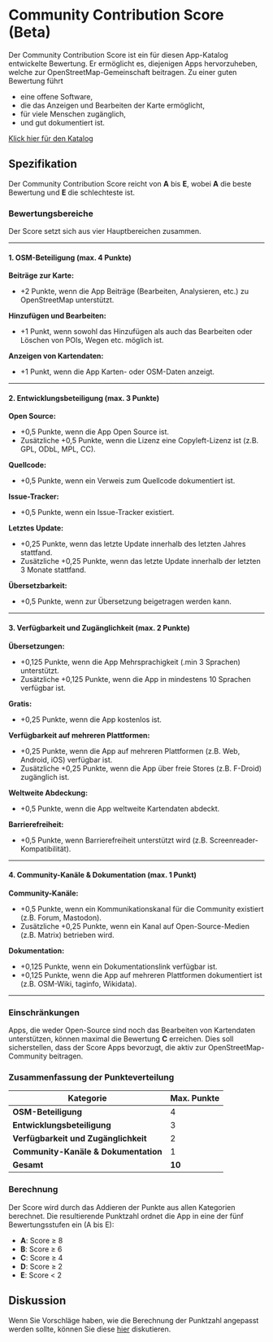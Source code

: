 # Community Contribution Score (Beta)

Der Community Contribution Score ist ein für diesen App-Katalog entwickelte Bewertung.
Er ermöglicht es, diejenigen Apps hervorzuheben, welche zur OpenStreetMap-Gemeinschaft beitragen.
Zu einer guten Bewertung führt

- eine offene Software,
- die das Anzeigen und Bearbeiten der Karte ermöglicht,
- für viele Menschen zugänglich,
- und gut dokumentiert ist.

[Klick hier für den Katalog](https://osm-apps.zottelig.ch)

## Spezifikation

Der Community Contribution Score reicht von **A** bis **E**, wobei **A** die beste Bewertung und **E** die schlechteste ist.

### Bewertungsbereiche

Der Score setzt sich aus vier Hauptbereichen zusammen.

---

#### 1. OSM-Beteiligung (max. 4 Punkte)

**Beiträge zur Karte:**

- +2 Punkte, wenn die App Beiträge (Bearbeiten, Analysieren, etc.) zu OpenStreetMap unterstützt.

**Hinzufügen und Bearbeiten:**

- +1 Punkt, wenn sowohl das Hinzufügen als auch das Bearbeiten oder Löschen von POIs, Wegen etc. möglich ist.

**Anzeigen von Kartendaten:**

- +1 Punkt, wenn die App Karten- oder OSM-Daten anzeigt.

---

#### 2. Entwicklungsbeteiligung (max. 3 Punkte)

**Open Source:**

- +0,5 Punkte, wenn die App Open Source ist.
- Zusätzliche +0,5 Punkte, wenn die Lizenz eine Copyleft-Lizenz ist (z.B. GPL, ODbL, MPL, CC).

**Quellcode:**

- +0,5 Punkte, wenn ein Verweis zum Quellcode dokumentiert ist.

**Issue-Tracker:**

- +0,5 Punkte, wenn ein Issue-Tracker existiert.

**Letztes Update:**

- +0,25 Punkte, wenn das letzte Update innerhalb des letzten Jahres stattfand.
- Zusätzliche +0,25 Punkte, wenn das letzte Update innerhalb der letzten 3 Monate stattfand.

**Übersetzbarkeit:**

- +0,5 Punkte, wenn zur Übersetzung beigetragen werden kann.

---

#### 3. Verfügbarkeit und Zugänglichkeit (max. 2 Punkte)

**Übersetzungen:**

- +0,125 Punkte, wenn die App Mehrsprachigkeit (.min 3 Sprachen) unterstützt.
- Zusätzliche +0,125 Punkte, wenn die App in mindestens 10 Sprachen verfügbar ist.

**Gratis:**

- +0,25 Punkte, wenn die App kostenlos ist.

**Verfügbarkeit auf mehreren Plattformen:**

- +0,25 Punkte, wenn die App auf mehreren Plattformen (z.B. Web, Android, iOS) verfügbar ist.
- Zusätzliche +0,25 Punkte, wenn die App über freie Stores (z.B. F-Droid) zugänglich ist.

**Weltweite Abdeckung:**

- +0,5 Punkte, wenn die App weltweite Kartendaten abdeckt.

**Barrierefreiheit:**

- +0,5 Punkte, wenn Barrierefreiheit unterstützt wird (z.B. Screenreader-Kompatibilität).

---

#### 4. Community-Kanäle & Dokumentation (max. 1 Punkt)

**Community-Kanäle:**

- +0,5 Punkte, wenn ein Kommunikationskanal für die Community existiert (z.B. Forum, Mastodon).
- Zusätzliche +0,25 Punkte, wenn ein Kanal auf Open-Source-Medien (z.B. Matrix) betrieben wird.

**Dokumentation:**

- +0,125 Punkte, wenn ein Dokumentationslink verfügbar ist.
- +0,125 Punkte, wenn die App auf mehreren Plattformen dokumentiert ist (z.B. OSM-Wiki, taginfo, Wikidata).

---

### Einschränkungen

Apps, die weder Open-Source sind noch das Bearbeiten von Kartendaten unterstützen, können maximal die Bewertung **C** erreichen. Dies soll sicherstellen, dass der Score Apps bevorzugt, die aktiv zur OpenStreetMap-Community beitragen.

### Zusammenfassung der Punkteverteilung

| Kategorie                            | Max. Punkte |
| ------------------------------------ | ----------- |
| **OSM-Beteiligung**                  | 4           |
| **Entwicklungsbeteiligung**          | 3           |
| **Verfügbarkeit und Zugänglichkeit** | 2           |
| **Community-Kanäle & Dokumentation** | 1           |
| **Gesamt**                           | **10**      |

### Berechnung

Der Score wird durch das Addieren der Punkte aus allen Kategorien berechnet. Die resultierende Punktzahl ordnet die App in eine der fünf Bewertungsstufen ein (A bis E):

- **A**: Score ≥ 8
- **B**: Score ≥ 6
- **C**: Score ≥ 4
- **D**: Score ≥ 2
- **E**: Score < 2

## Diskussion

Wenn Sie Vorschläge haben, wie die Berechnung der Punktzahl angepasst werden sollte, können Sie diese [hier](https://github.com/ToastHawaii/osm-apps-catalog/discussions/123) diskutieren.
